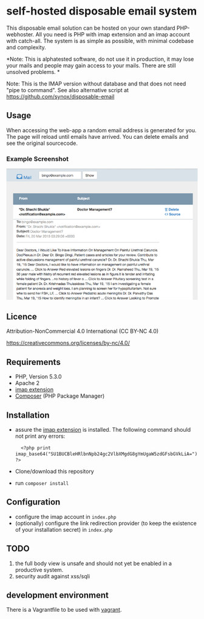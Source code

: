 # self-hosted disposable email system

This disposable email solution can be hosted on your own standard PHP-webhoster. All you need is PHP with imap extension and an imap account with catch-all. The system is as simple as possible, with minimal codebase and complexity. 

*Note: This is alphatested software, do not use it in production, it may lose your mails and people may gain access to your mails. There are still unsolved problems. *

Note: This is the IMAP version without database and that does not need "pipe to command". See also alternative script at https://github.com/synox/disposable-email

## Usage
When accessing the web-app a random email address is generated for you. The page will reload until emails have arrived. You can delete emails and see the original sourcecode. 

### Example Screenshot
![screenshot](assets/screenshot.png)

## Licence
Attribution-NonCommercial 4.0 International (CC BY-NC 4.0)

https://creativecommons.org/licenses/by-nc/4.0/

## Requirements

* PHP, Version 5.3.0
* Apache 2
* [imap extension](http://php.net/manual/book.imap.php)
* [Composer](https://getcomposer.org/doc/00-intro.md#globally) (PHP Package Manager)

## Installation
- assure the [imap extension](http://php.net/manual/book.imap.php) is installed. The following command should not print any errors:

        <?php print imap_base64("SU1BUCBleHRlbnNpb24gc2VlbXMgdG8gYmUgaW5zdGFsbGVkLiA="); ?>

- Clone/download this repository 
- run `composer install`

## Configuration
- configure the imap account in `index.php`
- (optionally) configure the link redirection provider (to keep the existence of your installation secret) in `index.php`
 
## TODO
 1. the full body view is unsafe and should not yet be enabled in a productive system. 
 1. security audit against xss/sqli


## development environment
There is a Vagrantfile to be used with [vagrant](https://www.vagrantup.com/). 

